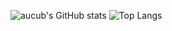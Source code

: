 ![aucub's GitHub stats](https://github-readme-stats.vercel.app/api?username=aucub&rank_icon=github&count_private=false&show_icons=true&theme=transparent)
![Top Langs](https://github-readme-stats.vercel.app/api/top-langs/?username=aucub)
